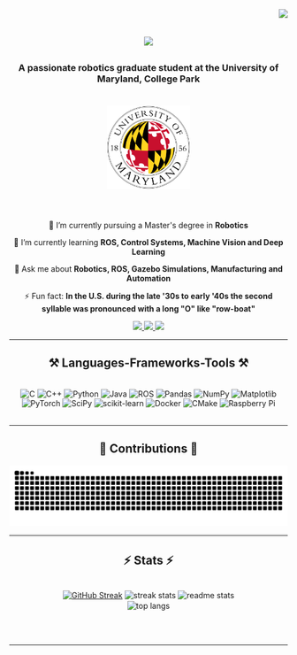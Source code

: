 <img align="right" src="https://visitor-badge.laobi.icu/badge?page_id=koustubh1012.koustubh1012" />

<h1 align="center">
    <img src="https://readme-typing-svg.herokuapp.com/?font=Righteous&size=35&center=true&vCenter=true&width=500&height=70&duration=4000&lines=Hi+There!+👋;+I+am+Koustubh!;" />
</h1>

<h3 align="center">A passionate robotics graduate student at the University of Maryland, College Park</h3>

<h1 align="center">
    <img src="https://github.com/koustubh1012/koustubh1012/blob/main/University_of_Maryland_seal.png" width="150"/>
</h1>

<br/>

<div align="center">
 
 🔭 I’m currently pursuing a Master's degree in **Robotics**
 
 🌱 I’m currently learning **ROS, Control Systems, Machine Vision and Deep Learning**

💬 Ask me about **Robotics, ROS, Gazebo Simulations, Manufacturing and Automation**

⚡ Fun fact: **In the U.S. during the late '30s to early '40s the second syllable was pronounced with a long "O" like "row-boat"**

 </div>
 
<div align="center"> 
  <a href="mailto:koustubh@umd.edu">
    <img src="https://img.shields.io/badge/Gmail-333333?style=for-the-badge&logo=gmail&logoColor=red" />
  </a>
  <a href="https://www.linkedin.com/in/koustubh-j/" target="_blank">
    <img src="https://img.shields.io/badge/LinkedIn-0077B5?style=for-the-badge&logo=linkedin&logoColor=white" target="_blank" />
  </a>
  <a href="https://github.com/koustubh1012?tab=repositories" target="_blank">
     <img src="https://img.shields.io/badge/Portfolio-FF5722?style=for-the-badge&logo=todoist&logoColor=white" target="_blank" /> <!-- sqlite, safari, google-chrome are other good icon options -->
  </a>
</div>
 <hr/>

<h2 align="center">⚒️ Languages-Frameworks-Tools ⚒️</h2>
<br/>
<div align="center">
    <img src="https://img.shields.io/badge/c-%2300599C.svg?style=for-the-badge&logo=c&logoColor=white" alt="C"/>
    <img src="https://img.shields.io/badge/c++-%2300599C.svg?style=for-the-badge&logo=c%2B%2B&logoColor=white" alt="C++"/>
    <img src="https://img.shields.io/badge/python-3670A0?style=for-the-badge&logo=python&logoColor=ffdd54" alt="Python"/>
    <img src="https://img.shields.io/badge/java-%23ED8B00.svg?style=for-the-badge&logo=openjdk&logoColor=white" alt="Java"/>
    <img src="https://img.shields.io/badge/ros-%230A0FF9.svg?style=for-the-badge&logo=ros&logoColor=white" alt="ROS"/>
    <img src="https://img.shields.io/badge/pandas-%23150458.svg?style=for-the-badge&logo=pandas&logoColor=white" alt="Pandas"/>
    <img src="https://img.shields.io/badge/numpy-%23013243.svg?style=for-the-badge&logo=numpy&logoColor=white" alt="NumPy"/>
    <img src="https://img.shields.io/badge/Matplotlib-%23ffffff.svg?style=for-the-badge&logo=Matplotlib&logoColor=black" alt="Matplotlib"/>
    <img src="https://img.shields.io/badge/PyTorch-%23EE4C2C.svg?style=for-the-badge&logo=PyTorch&logoColor=white" alt="PyTorch"/>
    <img src="https://img.shields.io/badge/SciPy-%230C55A5.svg?style=for-the-badge&logo=scipy&logoColor=white" alt="SciPy"/>
    <img src="https://img.shields.io/badge/scikit--learn-%23F7931E.svg?style=for-the-badge&logo=scikit-learn&logoColor=white" alt="scikit-learn"/>
    <img src="https://img.shields.io/badge/docker-%230db7ed.svg?style=for-the-badge&logo=docker&logoColor=white" alt="Docker"/>
    <img src="https://img.shields.io/badge/CMake-%23008FBA.svg?style=for-the-badge&logo=cmake&logoColor=white" alt="CMake"/>
    <img src="https://img.shields.io/badge/Raspberry_Pi-C51A4A?style=for-the-badge&logo=Raspberry-Pi&logoColor=white" alt="Raspberry Pi"/>
</div>

<br/>
<hr/>
<div align="center">
  <h2>🐍 Contributions 🐍</h2>
  <img alt="snake eating my contributions" src="https://raw.githubusercontent.com/koustubh1012/koustubh1012/output/github-contribution-grid-snake.svg" />
</div>

<hr/>

<h2 align="center">⚡ Stats ⚡</h2>
<br>
<div align="center">
  <a href="https://git.io/streak-stats"><img src="https://github-readme-streak-stats.herokuapp.com?user=koustubh1012&theme=radical&border_radius=10" alt="GitHub Streak" /></a>
  <img width=390 src="https://github-readme-streak-stats.herokuapp.com/?user=koustubh1012&count_private=true&theme=react&border_radius=10" alt="streak stats"/>
  <img width=390 src="https://github-readme-stats.vercel.app/api?username=koustubh1012&count_private=true&show_icons=true&theme=react&rank_icon=github&border_radius=10" alt="readme stats" />
  <br/>
  <img width=325 align="center" src="https://github-readme-stats.vercel.app/api/top-langs/?username=koustubh1012&hide=HTML&langs_count=8&layout=compact&theme=react&border_radius=10&size_weight=0.5&count_weight=0.5&exclude_repo=github-readme-stats" alt="top langs" />
</div>

<br/><br/>

<hr/>
